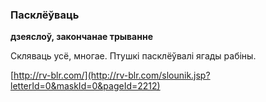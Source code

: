 ### Пасклёўваць
**дзеяслоў, закончанае трыванне**

Скляваць усё, многае. Птушкі пасклёўвалі ягады рабіны.

<a rel="author">[http://rv-blr.com/](http://rv-blr.com/slounik.jsp?letterId=0&maskId=0&pageId=2212)</a>
